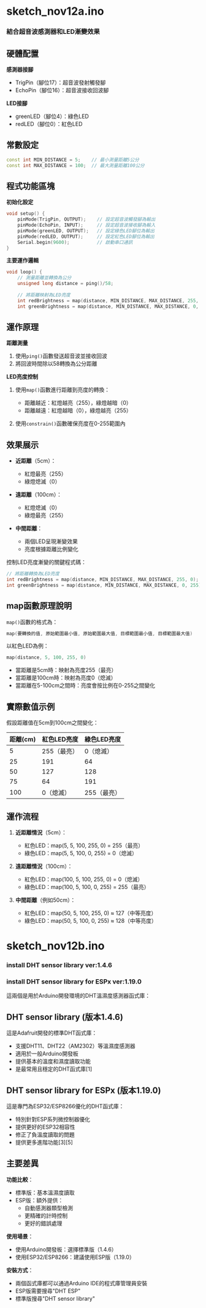 # sketch_nov12a.ino 
### 結合超音波感測器和LED漸變效果

## 硬體配置
**感測器接腳**
- TrigPin（腳位17）：超音波發射觸發腳
- EchoPin（腳位16）：超音波接收回波腳

**LED接腳**
- greenLED（腳位4）：綠色LED
- redLED（腳位0）：紅色LED

## 常數設定
```cpp
const int MIN_DISTANCE = 5;    // 最小測量距離5公分
const int MAX_DISTANCE = 100;  // 最大測量距離100公分
```

## 程式功能區塊

**初始化設定**
```cpp
void setup() {
    pinMode(TrigPin, OUTPUT);    // 設定超音波觸發腳為輸出
    pinMode(EchoPin, INPUT);     // 設定超音波接收腳為輸入
    pinMode(greenLED, OUTPUT);   // 設定綠色LED腳位為輸出
    pinMode(redLED, OUTPUT);     // 設定紅色LED腳位為輸出
    Serial.begin(9600);          // 啟動串口通訊
}
```

**主要運作邏輯**
```cpp
void loop() {
    // 測量距離並轉換為公分
    unsigned long distance = ping()/58;
    
    // 將距離映射為LED亮度
    int redBrightness = map(distance, MIN_DISTANCE, MAX_DISTANCE, 255, 0);
    int greenBrightness = map(distance, MIN_DISTANCE, MAX_DISTANCE, 0, 255);
```

## 運作原理

**距離測量**
1. 使用`ping()`函數發送超音波並接收回波
2. 將回波時間除以58轉換為公分距離

**LED亮度控制**
1. 使用`map()`函數進行距離到亮度的轉換：
   - 距離越近：紅燈越亮（255），綠燈越暗（0）
   - 距離越遠：紅燈越暗（0），綠燈越亮（255）

2. 使用`constrain()`函數確保亮度在0-255範圍內

## 效果展示
- **近距離**（5cm）：
  - 紅燈最亮（255）
  - 綠燈熄滅（0）

- **遠距離**（100cm）：
  - 紅燈熄滅（0）
  - 綠燈最亮（255）

- **中間距離**：
  - 兩個LED呈現漸變效果
  - 亮度根據距離比例變化


控制LED亮度漸變的關鍵程式碼：

```cpp
// 將距離轉換為LED亮度
int redBrightness = map(distance, MIN_DISTANCE, MAX_DISTANCE, 255, 0);
int greenBrightness = map(distance, MIN_DISTANCE, MAX_DISTANCE, 0, 255);
```

## map函數原理說明

`map()`函數的格式為：
```cpp
map(要轉換的值, 原始範圍最小值, 原始範圍最大值, 目標範圍最小值, 目標範圍最大值)
```

以紅色LED為例：
```cpp
map(distance, 5, 100, 255, 0)
```
- 當距離是5cm時：映射為亮度255（最亮）
- 當距離是100cm時：映射為亮度0（熄滅）
- 當距離在5-100cm之間時：亮度會按比例在0-255之間變化

## 實際數值示例

假設距離值在5cm到100cm之間變化：

| 距離(cm) | 紅色LED亮度 | 綠色LED亮度 |
|----------|-------------|-------------|
| 5        | 255（最亮） | 0（熄滅）   |
| 25       | 191         | 64          |
| 50       | 127         | 128         |
| 75       | 64          | 191         |
| 100      | 0（熄滅）   | 255（最亮） |

## 運作流程

1. **近距離情況**（5cm）：
   - 紅色LED：map(5, 5, 100, 255, 0) = 255（最亮）
   - 綠色LED：map(5, 5, 100, 0, 255) = 0（熄滅）

2. **遠距離情況**（100cm）：
   - 紅色LED：map(100, 5, 100, 255, 0) = 0（熄滅）
   - 綠色LED：map(100, 5, 100, 0, 255) = 255（最亮）

3. **中間距離**（例如50cm）：
   - 紅色LED：map(50, 5, 100, 255, 0) ≈ 127（中等亮度）
   - 綠色LED：map(50, 5, 100, 0, 255) ≈ 128（中等亮度）
  

# sketch_nov12b.ino
###  install DHT sensor library ver:1.4.6
###  install DHT sensor library for ESPx ver:1.19.0

這兩個是用於Arduino開發環境的DHT溫濕度感測器函式庫：

## DHT sensor library (版本1.4.6)

這是Adafruit開發的標準DHT函式庫：
- 支援DHT11、DHT22（AM2302）等溫濕度感測器
- 適用於一般Arduino開發板
- 提供基本的溫度和濕度讀取功能
- 是最常用且穩定的DHT函式庫[1]

## DHT sensor library for ESPx (版本1.19.0)

這是專門為ESP32/ESP8266優化的DHT函式庫：
- 特別針對ESP系列微控制器優化
- 提供更好的ESP32相容性
- 修正了負溫度讀取的問題
- 提供更多進階功能[3][5]

## 主要差異

**功能比較**：
- 標準版：基本溫濕度讀取
- ESP版：額外提供：
  - 自動感測器類型檢測
  - 更精確的計時控制
  - 更好的錯誤處理

**使用場景**：
- 使用Arduino開發板：選擇標準版（1.4.6）
- 使用ESP32/ESP8266：建議使用ESP版（1.19.0）

**安裝方式**：
- 兩個函式庫都可以通過Arduino IDE的程式庫管理員安裝
- ESP版需要搜尋"DHT ESP"
- 標準版搜尋"DHT sensor library"


